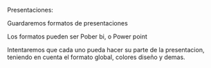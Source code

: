 
Presentaciones:

Guardaremos formatos de presentaciones

Los formatos pueden ser Pober bi, o Power point

Intentaremos que cada uno pueda hacer su parte de la presentacion, 
teniendo en cuenta el formato global, colores diseño y demas.

